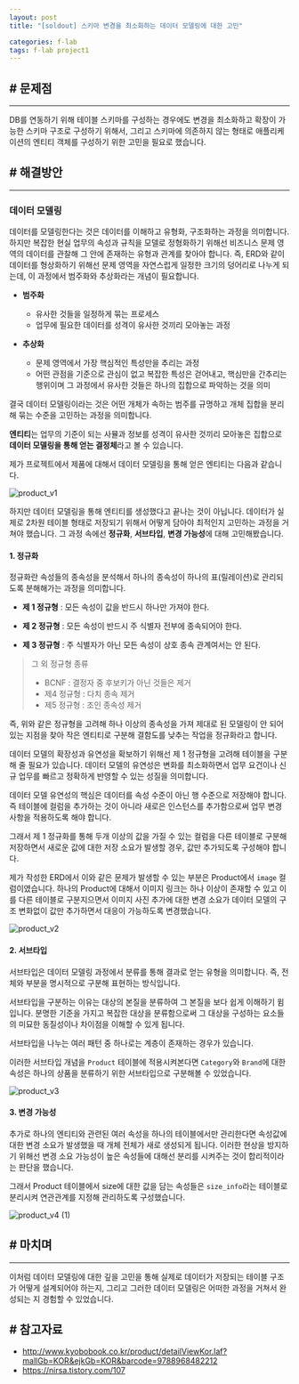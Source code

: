 ```yaml
---
layout: post
title: "[soldout] 스키마 변경을 최소화하는 데이터 모델링에 대한 고민"

categories: f-lab
tags: f-lab project1
---
```


## # 문제점
***

DB를 연동하기 위해 테이블 스키마를 구성하는 경우에도 변경을 최소화하고 확장이 가능한 스키마 구조로 구성하기 위해서, 그리고 스키마에 의존하지 않는 형태로 애플리케이션의 엔티티 객체를 구성하기 위한 고민을 필요로 했습니다.

## # 해결방안
***

### 데이터 모델링
데이터를 모델링한다는 것은 데이터를 이해하고 유형화, 구조화하는 과정을 의미합니다. 하지만 복잡한 현실 업무의 속성과 규칙을 모델로 정형화하기 위해선 비즈니스 문제 영역의 데이터를 관찰해 그 안에 존재하는 유형과 관계를 찾아야 합니다. 즉, ERD와 같이 데이터를 형상화하기 위해선 문제 영역을 자연스럽게 일정한 크기의 덩어리로 나누게 되는데, 이 과정에서 범주화와 추상화라는 개념이 필요합니다.

- **범주화**
  - 유사한 것들을 일정하게 묶는 프로세스
  - 업무에 필요한 데이터를 성격이 유사한 것끼리 모아놓는 과정

- **추상화**
  - 문제 영역에서 가장 핵심적인 특성만을 추리는 과정
  - 어떤 관점을 기준으로 관심이 없고 복잡한 특성은 걷어내고, 핵심만을 간추리는 행위이며 그 과정에서 유사한 것들은 하나의 집합으로 파악하는 것을 의미

결국 데이터 모델링이라는 것은 어떤 개체가 속하는 범주를 규명하고 개체 집합을 분리해 묶는 수준을 고민하는 과정을 의미합니다.

**엔티티**는 업무의 기준이 되는 사뮬과 정보를 성격이 유사한 것끼리 모아놓은 집합으로 **데이터 모델링을 통해 얻는 결정체**라고 볼 수 있습니다.

제가 프로젝트에서 제품에 대해서 데이터 모델링을 통해 얻은 엔티티는 다음과 같습니다.

![product_v1](https://user-images.githubusercontent.com/77563468/191247400-bb6a6ffc-6216-4fc2-b9c6-6b2858a4b8fe.png)

하지만 데이터 모델링을 통해 엔티티를 생성했다고 끝나는 것이 아닙니다. 데이터가 실제로 2차원 테이블 형태로 저장되기 위해서 어떻게 담아야 최적인지 고민하는 과정을 거쳐야 했습니다. 그 과정 속에선 **정규화**, **서브타입**, **변경 가능성**에 대해 고민해봤습니다.

#### 1. 정규화
정규화란 속성들의 종속성을 분석해서 하나의 종속성이 하나의 표(릴레이션)로 관리되도록 분해해가는 과정을 의미합니다.

- **제 1 정규형**
: 모든 속성이 값을 반드시 하나만 가져야 한다.

- **제 2 정규형**
: 모든 속성이 반드시 주 식별자 전부에 종속되어야 한다.

- **제 3 정규형**
: 주 식별자가 아닌 모든 속성이 상호 종속 관계여서는 안 된다.

> 그 외 정규형 종류
> - BCNF : 결정자 중 후보키가 아닌 것들은 제거
> - 제4 정규형 : 다치 종속 제거
> - 제5 정규형 : 조인 종속성 제거

즉, 위와 같은 정규형을 고려해 하나 이상의 종속성을 가져 제대로 된 모델링이 안 되어있는 지점을 찾아 작은 엔티티로 구분해 결함도를 낮추는 작업을 정규화라고 합니다.

데이터 모델의 확장성과 유연성을 확보하기 위해선 제 1 정규형을 고려해 테이블을 구분해 줄 필요가 있습니다. 데이터 모델의 유연성은 변화를 최소화하면서 업무 요건이나 신규 업무를 빠르고 정확하게 반영할 수 있는 성질을 의미합니다.

데이터 모델 유연성의 핵심은 데이터를 속성 수준이 아닌 행 수준으로 저장해야 합니다. 즉 테이블에 컬럼을 추가하는 것이 아니라 새로은 인스턴스를 추가함으로써 업무 변경 사항을 적용하도록 해야 합니다.

그래서 제 1 정규화를 통해 두개 이상의 값을 가질 수 있는 컬럼을 다른 테이블로 구분해 저장하면서 새로운 값에 대한 저장 소요가 발생할 경우, 값만 추가되도록 구성해야 합니다.

제가 작성한 ERD에서 이와 같은 문제가 발생할 수 있는 부분은 Product에서 `image` 컬럼이였습니다. 하나의 Product에 대해서 이미지 링크는 하나 이상이 존재할 수 있고 이를 다른 테이블로 구분지으면서 이미지 사진 추가에 대한 변경 소요가 데이터 모델의 구조 변화없이 값만 추가하면서 대응이 가능하도록 변경했습니다.

![product_v2](https://user-images.githubusercontent.com/77563468/191247519-6215503c-506a-4dab-8ac0-ac9c399009a7.png)

#### 2. 서브타입
서브타입은 데이터 모델링 과정에서 분류를 통해 결과로 얻는 유형을 의미합니다. 즉, 전체와 부분을 명시적으로 구분해 표현하는 방식입니다.

서브타입을 구분하는 이유는 대상의 본질을 분류하여 그 본질을 보다 쉽게 이해하기 윔입니다. 분명한 기준을 가지고 복잡한 대상을 분류함으로써 그 대상을 구성하는 요소들의 미묘한 동질성이나 차이점을 이해할 수 있게 됩니다.

서브타입을 나누는 여러 패턴 중 하나로는 계층이 존재하는 경우가 있습니다. 

이러한 서브타입 개념을 `Product` 테이블에 적용시켜본다면 `Category`와 `Brand`에 대한 속성은 하나의 상품을 분류하기 위한 서브타입으로 구분해볼 수 있었습니다.

![product_v3](https://user-images.githubusercontent.com/77563468/191248064-6ede0175-1023-400f-944a-c027a8949a40.png)

#### 3. 변경 가능성
추가로 하나의 엔티티와 관련된 여러 속성을 하나의 테이블에서만 관리한다면 속성값에 대한 변경 소요가 발생했을 때 개체 전체가 새로 생성되게 됩니다. 이러한 현상을 방지하기 위해선 변경 소요 가능성이 높은 속성들에 대해선 분리를 시켜주는 것이 합리적이라는 판단을 했습니다.

그래서 Product 테이블에서 size에 대한 값을 담는 속성들은 `size_info`라는 테이블로 분리시켜 연관관계를 지정해 관리하도록 구성했습니다.

![product_v4 (1)](https://user-images.githubusercontent.com/77563468/191248298-5364c1df-74c2-4fa9-bb98-08a23cfc2f42.png)


## # 마치며
***
이처럼 데이터 모델링에 대한 깊을 고민을 통해 실제로 데이터가 저장되는 테이블 구조가 어떻게 설계되어야 하는지, 그리고 그러한 데이터 모델링은 어떠한 과정을 거쳐서 완성되는 지 경험할 수 있었습니다.

## # 참고자료
- http://www.kyobobook.co.kr/product/detailViewKor.laf?mallGb=KOR&ejkGb=KOR&barcode=9788968482212
- https://nirsa.tistory.com/107
